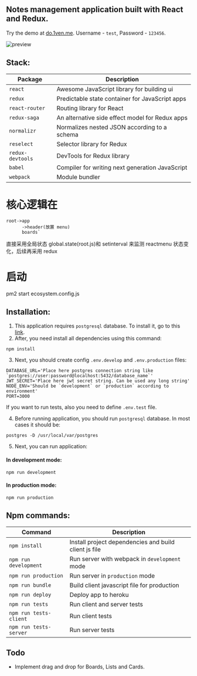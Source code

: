 ## Notes management application built with React and Redux.

Try the demo at [do.1ven.me](http://do.1ven.me). Username - `test`, Password - `123456`.

![preview](https://cloud.githubusercontent.com/assets/12725024/17184860/17f1c93c-5437-11e6-9ec5-fc6b246fb966.png)

## Stack:

| Package          | Description                                     |
| ---------------- | ----------------------------------------------- |
| `react`          | Awesome JavaScript library for building ui      |
| `redux`          | Predictable state container for JavaScript apps |
| `react-router`   | Routing library for React                       |
| `redux-saga`     | An alternative side effect model for Redux apps |
| `normalizr`      | Normalizes nested JSON according to a schema    |
| `reselect`       | Selector library for Redux                      |
| `redux-devtools` | DevTools for Redux library                      |
| `babel`          | Compiler for writing next generation JavaScript |
| `webpack`        | Module bundler                                  |

# 核心逻辑在

```
root->app
      ->header(放置 menu)
      boards`
```

直接采用全局状态 global.state(root.js)和 setinterval 来监测 reactmenu 状态变化，后续再采用 redux

# 启动

pm2 start ecosystem.config.js

## Installation:

1. This application requires `postgresql` database. To install it, go to this [link](https://www.postgresql.org/download/).
2. After, you need install all dependencies using this command:

```
npm install
```

3. Next, you should create config `.env.develop` and `.env.production` files:

```
DATABASE_URL='Place here postgres connection string like `postgres://user:password@localhost:5432/database_name`'
JWT_SECRET='Place here jwt secret string. Can be used any long string'
NODE_ENV='Should be `development` or `production` according to environment'
PORT=3000
```

If you want to run tests, also you need to define `.env.test` file.

4. Before running application, you should run `postgresql` database. In most cases it should be:

```
postgres -D /usr/local/var/postgres
```

5. Next, you can run application:

#### In development mode:

```
npm run development
```

#### In production mode:

```
npm run production
```

## Npm commands:

| Command                | Description                                           |
| ---------------------- | ----------------------------------------------------- |
| `npm install`          | Install project dependencies and build client js file |
| `npm run development`  | Run server with webpack in `development` mode         |
| `npm run production`   | Run server in `production` mode                       |
| `npm run bundle`       | Build client javascript file for production           |
| `npm run deploy`       | Deploy app to heroku                                  |
| `npm run tests`        | Run client and server tests                           |
| `npm run tests-client` | Run client tests                                      |
| `npm run tests-server` | Run server tests                                      |

## Todo

- Implement drag and drop for Boards, Lists and Cards.
